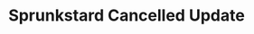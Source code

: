 ---
slug: sprunkstard-cancelled-update-1816
title: Sprunkstard Cancelled Update
description: "Sprunkstard Cancelled Update is an exciting online game. Play for free directly in your browser!"
icon: /images/popular_mods/Sprunkstard Cancelled Update.png
url: https://wowtbc.net/sprunkin/sprunkstard-cancelled/index.html
previewImage: /images/popular_mods/Sprunkstard Cancelled Update.png
type: popular mods

# SEO配置
seo:
  title: "Sprunkstard Cancelled Update - Play Free Online Game | Fun Browser Games"
  description: "Sprunkstard Cancelled Update - Play this fun online game for free in your browser. No download required!"
  ogImage: "/images/popular_mods/Sprunkstard Cancelled Update.png"
  keywords: "sprunkstard-cancelled-update-1816, online game, browser game, free game, popular mods game, play online"

videoUrls:
  - https://www.youtube.com/embed/example1
  - https://www.youtube.com/embed/example2

whyPlay:
  title: "Why Play Sprunkstard Cancelled Update?"
  items:
    - "Immersive Gameplay: Sprunkstard Cancelled Update offers an engaging and immersive gaming experience that will keep you entertained for hours"
    - "Challenging Levels: Test your skills with increasingly difficult challenges and obstacles"
    - "Beautiful Graphics: Enjoy stunning visuals and smooth animations that bring the game world to life"
    - "Regular Updates: New content and features are added regularly to keep the game fresh and exciting"
    - "Free to Play: Experience all the fun without spending a penny"
    - "Community Features: Connect with other players, share strategies, and compete for high scores"
    - "Cross-Platform: Play on any device with a web browser, no downloads required"

features:
  title: "Key Features of Sprunkstard Cancelled Update"
  image: "/images/popular_mods/Sprunkstard Cancelled Update.png"
  items:
    - "Intuitive Controls: Easy to learn controls make Sprunkstard Cancelled Update accessible for players of all skill levels"
    - "Multiple Game Modes: Enjoy various gameplay options that provide different challenges and experiences"
    - "Character Customization: Personalize your gaming experience with unique characters and items"
    - "Achievement System: Complete special tasks to earn rewards and recognition"
    - "Leaderboards: Compete with players worldwide and see who can achieve the highest scores"

characteristics:
  title: "Game Characteristics"
  image: "/images/popular_mods/Sprunkstard Cancelled Update.png"
  items:
    - "Genre: Popular mods game with elements of strategy and skill"
    - "Difficulty: Suitable for both casual gamers and those seeking a challenge"
    - "Play Time: Quick sessions or extended gameplay, depending on your preference"
    - "Art Style: Vibrant and engaging visuals that enhance the gaming experience"
    - "Sound Design: Immersive audio that complements the gameplay perfectly"

info: "Sprunkstard Cancelled Update is an exciting online game that offers players a unique and engaging gaming experience. With its intuitive controls, stunning visuals, and challenging gameplay, Sprunkstard Cancelled Update provides hours of entertainment for players of all ages and skill levels. Whether you're looking for a quick gaming session during a break or an extended play session, Sprunkstard Cancelled Update delivers an immersive experience that will keep you coming back for more. The game features multiple levels of increasing difficulty, ensuring that players are constantly challenged as they progress. With regular updates adding new content and features, Sprunkstard Cancelled Update remains fresh and exciting, providing endless entertainment options for its growing community of players."

howToPlayIntro: "Welcome to Sprunkstard Cancelled Update! This guide will walk you through the basics and help you master the game. Whether you're a beginner or looking to improve your skills, these tips and instructions will enhance your gaming experience."

howToPlaySteps:
  - title: "Getting Started"
    description: "Begin your Sprunkstard Cancelled Update adventure by familiarizing yourself with the controls. Use your keyboard or mouse to navigate through the game interface. The tutorial will guide you through the basic mechanics and help you understand the objectives."
  - title: "Understanding the Objectives"
    description: "In Sprunkstard Cancelled Update, your main goal is to progress through levels by completing specific objectives. Each level presents unique challenges that require different strategies and approaches."
  - title: "Mastering the Controls"
    description: "Practice using the controls to improve your precision and reaction time. Sprunkstard Cancelled Update requires quick reflexes and strategic thinking to overcome obstacles and defeat opponents."
  - title: "Utilizing Power-ups"
    description: "Collect power-ups throughout the game to enhance your abilities and overcome difficult challenges. Each power-up offers unique advantages that can be crucial for success."
  - title: "Developing Strategies"
    description: "As you progress in Sprunkstard Cancelled Update, develop effective strategies for different scenarios. Analyze patterns, anticipate challenges, and adapt your approach to maximize your performance."

faq:
  title: "Frequently Asked Questions about Sprunkstard Cancelled Update"
  items:
    - question: "Is Sprunkstard Cancelled Update free to play?"
      answer: "Yes, Sprunkstard Cancelled Update is completely free to play directly in your web browser. No downloads or purchases are required to enjoy the full game experience."
    - question: "Can I play Sprunkstard Cancelled Update on mobile devices?"
      answer: "Yes, Sprunkstard Cancelled Update is optimized for both desktop and mobile play. You can enjoy the game on any device with a web browser and internet connection."
    - question: "Are there any in-game purchases?"
      answer: "While Sprunkstard Cancelled Update is free to play, there may be optional in-game purchases available for cosmetic items or additional features that don't affect core gameplay."
    - question: "How often is Sprunkstard Cancelled Update updated?"
      answer: "The developers regularly update Sprunkstard Cancelled Update with new content, features, and improvements based on player feedback and game performance."
    - question: "Can I play Sprunkstard Cancelled Update offline?"
      answer: "Currently, Sprunkstard Cancelled Update requires an internet connection to play as it's a browser-based online game."
    - question: "Is Sprunkstard Cancelled Update suitable for children?"
      answer: "Yes, Sprunkstard Cancelled Update is designed to be family-friendly and suitable for players of all ages."
    - question: "How do I report bugs or issues?"
      answer: "If you encounter any problems while playing Sprunkstard Cancelled Update, you can report them through the game's support page or contact the developers directly through their website."
    - question: "Still Have Questions?"
      answer: "If you have additional questions about Sprunkstard Cancelled Update that aren't covered in this FAQ, please visit our support center or contact our customer service team for assistance."
---